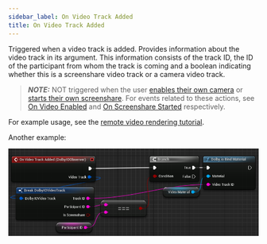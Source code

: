 ```yaml
---
sidebar_label: On Video Track Added
title: On Video Track Added
---
```

Triggered when a video track is added. Provides information about the video track in its argument. This information consists of the track ID, the ID of the participant from whom the track is coming and a boolean indicating whether this is a screenshare video track or a camera video track.

> **_NOTE:_** NOT triggered when the user [enables their own camera](../Functions/enable-video) or [starts their own screenshare](../Functions/start-screenshare). For events related to these actions, see [On Video Enabled](on-video-enabled) and [On Screenshare Started](on-screenshare-started) respectively.

For example usage, see the [remote video rendering tutorial](../../tutorial/remote-video).

Another example:

![](../../../static/img/example-on-video-track-added.png)